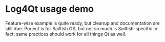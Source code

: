 Log4Qt usage demo
=========

Feature-wise example is quite ready, but cleanup and documentation are still due.
Porject is for Sailfish OS, but not so much is Sailfish-specific in fact, same practices should work for all things Qt as well.
